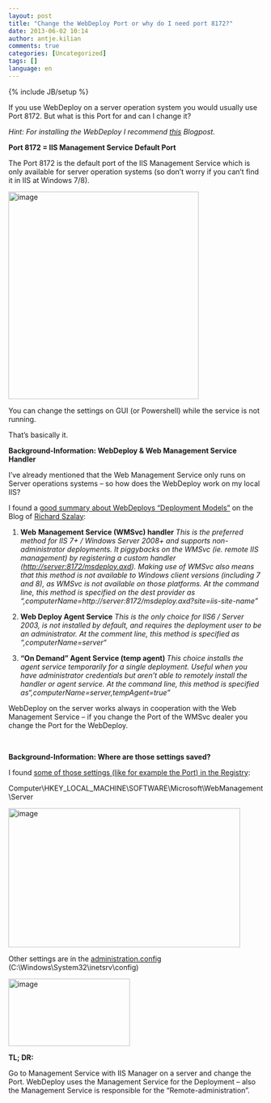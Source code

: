 ```yaml
---
layout: post
title: "Change the WebDeploy Port or why do I need port 8172?"
date: 2013-06-02 10:14
author: antje.kilian
comments: true
categories: [Uncategorized]
tags: []
language: en
---
```

{% include JB/setup %}
&nbsp;

<strong> </strong>

If you use WebDeploy on a server operation system you would usually use Port 8172. But what is this Port for and can I change it?

<em> </em>

<em>Hint: For installing the WebDeploy I recommend <a href="http://code-inside.de/blog-in/2011/04/03/howto-setup-of-webdeploy-msdeploy/">this</a> Blogpost. </em>

<strong> </strong>

<strong>Port 8172 = IIS Management Service Default Port</strong>

The Port 8172 is the default port of the IIS Management Service which is only available for server operation systems (so don’t worry if you can’t find it in IIS at Windows 7/8).

<img style="background-image: none; padding-left: 0px; padding-right: 0px; padding-top: 0px; border: 0px;" title="image" src="{{BASE_PATH}}/assets/wp-images-de/image_thumb978.png" border="0" alt="image" width="376" height="410" />

You can change the settings on GUI (or Powershell) while the service is not running.

That’s basically it.

<strong> </strong>

<strong>Background-Information: WebDeploy &amp; Web Management Service Handler</strong>

I’ve already mentioned that the Web Management Service only runs on Server operations systems – so how does the WebDeploy work on my local IIS?

I found a <a href="http://blog.richardszalay.com/2013/02/02/building-a-deployment-pipeline-with-msdeploy-part-4-server-configuration/">good summary about WebDeploys “Deployment Models”</a> on the Blog of <a href="http://blog.richardszalay.com/">Richard Szalay</a>:

1. <strong>Web</strong><em> </em><strong>Management Service (WMSvc) handler</strong><em>
This is the preferred method for IIS 7+ / Windows Server 2008+ and supports non-administrator deployments. It piggybacks on the WMSvc (ie. remote IIS management) by registering a custom handler (</em><a href="http://server:8172/msdeploy.axd"><em>http://server:8172/msdeploy.axd</em></a><em>). Making use of WMSvc also means that this method is not available to Windows client versions (including 7 and 8), as WMSvc is not available on those platforms. At the command line, this method is specified on the dest provider as “,computerName=http://server:8172/msdeploy.axd?site=iis-site-name”</em>

2. <strong>Web Deploy Agent Service</strong><em>
This is the only choice for IIS6 / Server 2003, is not installed by default, and requires the deployment user to be an administrator. At the comment line, this method is specified as “,computerName=server“</em>

<em></em>

3. <strong>“On Demand” Agent Service (temp agent)
</strong><em>This choice installs the agent service temporarily for a single deployment. Useful when you have administrator credentials but aren’t able to remotely install the handler or agent service. At the command line, this method is specified as“,computerName=server,tempAgent=true”</em>

WebDeploy on the server works always in cooperation with the Web Management Service – if you change the Port of the WMSvc dealer you change the Port for the WebDeploy.

&nbsp;

<strong>Background-Information: Where are those settings saved?</strong>

I found <a href="http://www.iis.net/learn/manage/remote-administration/remote-administration-for-iis-manager">some of those settings (like for example the Port) in the Registry</a>:

Computer\HKEY_LOCAL_MACHINE\SOFTWARE\Microsoft\WebManagement\Server

<img style="background-image: none; padding-left: 0px; padding-right: 0px; padding-top: 0px; border: 0px;" title="image" src="{{BASE_PATH}}/assets/wp-images-de/image_thumb979.png" border="0" alt="image" width="458" height="275" />

Other settings are in the <a href="http://www.iis.net/configreference/system.webserver/management">administration.config</a> (C:\Windows\System32\inetsrv\config)

<img style="background-image: none; padding-left: 0px; padding-right: 0px; padding-top: 0px; border: 0px;" title="image" src="{{BASE_PATH}}/assets/wp-images-de/image_thumb980.png" border="0" alt="image" width="240" height="133" />

<strong>TL; DR:</strong>

Go to Management Service with IIS Manager on a server and change the Port. WebDeploy uses the Management Service for the Deployment – also the Management Service is responsible for the “Remote-administration”.
